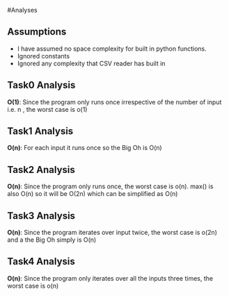 #Analyses 

## Assumptions

- I have assumed no space complexity for built in python functions.
- Ignored constants
- Ignored any complexity that CSV reader has built in

## Task0 Analysis 

**O(1)**: Since the program only runs once irrespective of the number of input i.e. n , the worst case is o(1)

## Task1 Analysis 

**O(n)**: For each input it runs once so the Big Oh is O(n) 

## Task2 Analysis 

**O(n)**: Since the program only runs once, the worst case is o(n). max() is also O(n) so it will be O(2n) which can be simplified as O(n)


## Task3 Analysis 

**O(n)**: Since the program iterates over input twice, the worst case is o(2n) and a the Big Oh simply is O(n)

## Task4 Analysis 

**O(n)**: Since the program only iterates over all the inputs three times, the worst case is o(n)
